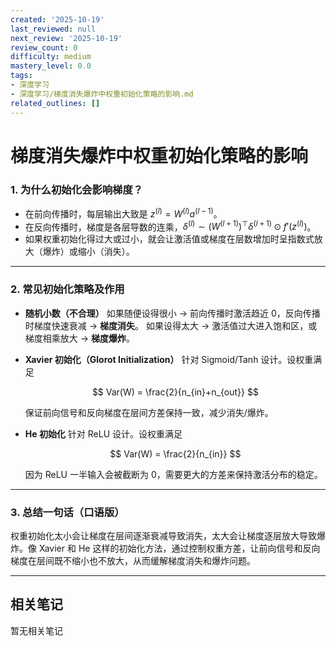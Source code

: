 ```yaml
---
created: '2025-10-19'
last_reviewed: null
next_review: '2025-10-19'
review_count: 0
difficulty: medium
mastery_level: 0.0
tags:
- 深度学习
- 深度学习/梯度消失爆炸中权重初始化策略的影响.md
related_outlines: []
---
```

# 梯度消失爆炸中权重初始化策略的影响


### 1. 为什么初始化会影响梯度？

* 在前向传播时，每层输出大致是 $z^{(l)} = W^{(l)} a^{(l-1)}$。
* 在反向传播时，梯度是各层导数的连乘，$\delta^{(l)} \sim (W^{(l+1)})^\top \delta^{(l+1)} \odot f'(z^{(l)})$。
* 如果权重初始化得过大或过小，就会让激活值或梯度在层数增加时呈指数式放大（爆炸）或缩小（消失）。

---

### 2. 常见初始化策略及作用

* **随机小数（不合理）**
  如果随便设得很小 → 前向传播时激活趋近 0，反向传播时梯度快速衰减 → **梯度消失**。
  如果设得太大 → 激活值过大进入饱和区，或梯度相乘放大 → **梯度爆炸**。

* **Xavier 初始化（Glorot Initialization）**
  针对 Sigmoid/Tanh 设计。设权重满足

  $$
  Var(W) = \frac{2}{n_{in}+n_{out}}
  $$

  保证前向信号和反向梯度在层间方差保持一致，减少消失/爆炸。

* **He 初始化**
  针对 ReLU 设计。设权重满足

  $$
  Var(W) = \frac{2}{n_{in}}
  $$

  因为 ReLU 一半输入会被截断为 0，需要更大的方差来保持激活分布的稳定。

---

### 3. 总结一句话（口语版）

权重初始化太小会让梯度在层间逐渐衰减导致消失，太大会让梯度逐层放大导致爆炸。像 Xavier 和 He 这样的初始化方法，通过控制权重方差，让前向信号和反向梯度在层间既不缩小也不放大，从而缓解梯度消失和爆炸问题。

---

## 相关笔记
<!-- 自动生成 -->

暂无相关笔记

